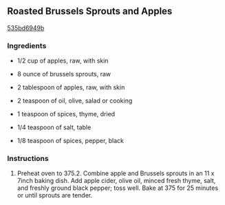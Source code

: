 ## Roasted Brussels Sprouts and Apples

[535bd6949b](http://www.myrecipes.com/recipe/roasted-brussels-sprouts-apples)

### Ingredients

 - 1/2 cup of apples, raw, with skin

 - 8 ounce of brussels sprouts, raw

 - 2 tablespoon of apples, raw, with skin

 - 2 teaspoon of oil, olive, salad or cooking

 - 1 teaspoon of spices, thyme, dried

 - 1/4 teaspoon of salt, table

 - 1/8 teaspoon of spices, pepper, black

### Instructions

1. Preheat oven to 375.2. Combine apple and Brussels sprouts in an 11 x 7inch baking dish. Add apple cider, olive oil, minced fresh thyme, salt, and freshly ground black pepper; toss well. Bake at 375 for 25 minutes or until sprouts are tender.